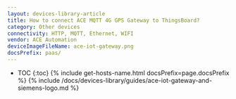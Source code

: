 ```yaml
---
layout: devices-library-article
title: How to connect ACE MQTT 4G GPS Gateway to ThingsBoard?
category: Other devices
connectivity: HTTP, MQTT, Ethernet, WIFI
vendor: ACE Automation
deviceImageFileName: ace-iot-gateway.png
docsPrefix: paas/
---
```



* TOC
{:toc}
{% include get-hosts-name.html docsPrefix=page.docsPrefix %}
{% include /docs/devices-library/guides/ace-iot-gateway-and-siemens-logo.md %}
